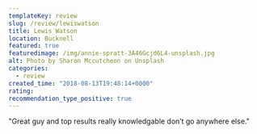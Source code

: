 ```yaml
---
templateKey: review
slug: /review/lewiswatson
title: Lewis Watson
location: Bucknell
featured: true
featuredimage: /img/annie-spratt-3A46Gcjd6L4-unsplash.jpg
alt: Photo by Sharon Mccutcheon on Unsplash
categories:
  - review
created_time: "2018-08-13T19:48:14+0000"
rating: 
recommendation_type_positive: true
---
```

"Great guy and top results really knowledgable don’t go anywhere else."